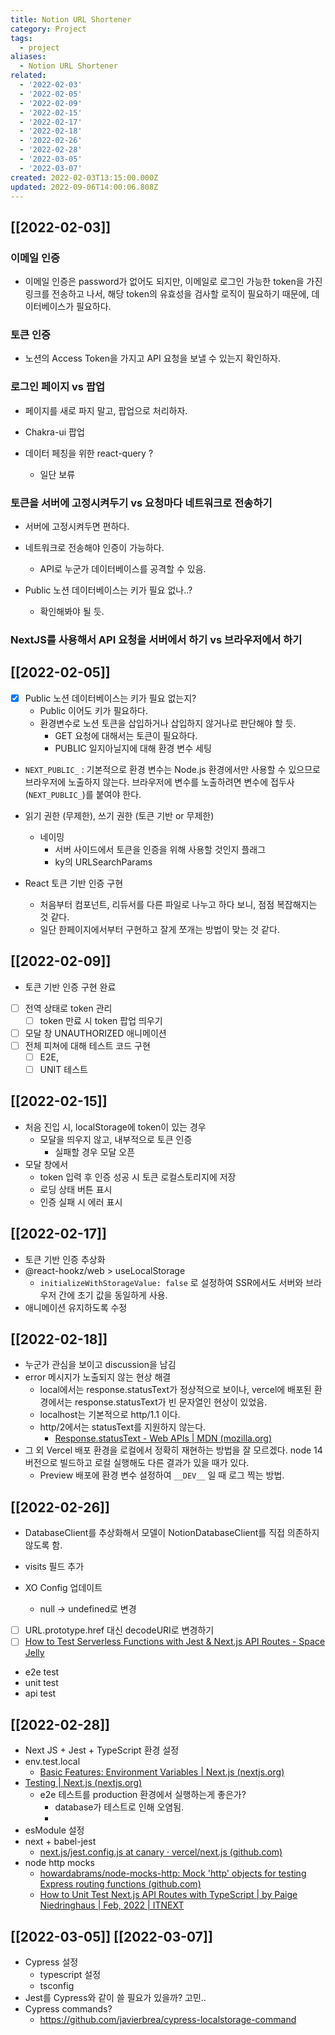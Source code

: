 ```yaml
---
title: Notion URL Shortener
category: Project
tags:
  - project
aliases:
  - Notion URL Shortener
related:
  - '2022-02-03'
  - '2022-02-05'
  - '2022-02-09'
  - '2022-02-15'
  - '2022-02-17'
  - '2022-02-18'
  - '2022-02-26'
  - '2022-02-28'
  - '2022-03-05'
  - '2022-03-07'
created: 2022-02-03T13:15:00.000Z
updated: 2022-09-06T14:00:06.808Z
---
```


## [[2022-02-03]]

### 이메일 인증

- 이메일 인증은 password가 없어도 되지만, 이메일로 로그인 가능한 token을 가진 링크를 전송하고 나서, 해당 token의 유효성을 검사할 로직이 필요하기 때문에, 데이터베이스가 필요하다.

### 토큰 인증

- 노션의 Access Token을 가지고 API 요청을 보낼 수 있는지 확인하자.

### 로그인 페이지 vs 팝업

- 페이지를 새로 파지 말고, 팝업으로 처리하자.

- Chakra-ui 팝업

- 데이터 페칭을 위한 react-query ?
  - 일단 보류

### 토큰을 서버에 고정시켜두기 vs 요청마다 네트워크로 전송하기

- 서버에 고정시켜두면 편하다.

- 네트워크로 전송해야 인증이 가능하다.

  - API로 누군가 데이터베이스를 공격할 수 있음.

- Public 노션 데이터베이스는 키가 필요 없나..?
  - 확인해봐야 될 듯.

### NextJS를 사용해서 API 요청을 서버에서 하기 vs 브라우저에서 하기

## [[2022-02-05]]

- [x] Public 노션 데이터베이스는 키가 필요 없는지?
  - Public 이어도 키가 필요하다.
  - 환경변수로 노션 토큰을 삽입하거나 삽입하지 않거나로 판단해야 할 듯.
    - GET 요청에 대해서는 토큰이 필요하다.
    - PUBLIC 일지아닐지에 대해 환경 변수 세팅
- `NEXT_PUBLIC_` : 기본적으로 환경 변수는 Node.js 환경에서만 사용할 수 있으므로 브라우저에 노출하지 않는다. 브라우저에 변수를 노출하려면 변수에 접두사(`NEXT_PUBLIC_`)를 붙여야 한다.

- 읽기 권한 (무제한), 쓰기 권한 (토큰 기반 or 무제한)

  - 네이밍
    - 서버 사이드에서 토큰을 인증을 위해 사용할 것인지 플래그
    - ky의 URLSearchParams

- React 토큰 기반 인증 구현
  - 처음부터 컴포넌트, 리듀서를 다른 파일로 나누고 하다 보니, 점점 복잡해지는 것 같다.
  - 일단 한페이지에서부터 구현하고 잘게 쪼개는 방법이 맞는 것 같다.

## [[2022-02-09]]

- 토큰 기반 인증 구현 완료
- [ ] 전역 상태로 token 관리
  - [ ] token 만료 시 token 팝업 띄우기
- [ ] 모달 창 UNAUTHORIZED 애니메이션
- [ ] 전체 피쳐에 대해 테스트 코드 구현
  - [ ] E2E,
  - [ ] UNIT 테스트

## [[2022-02-15]]

- 처음 진입 시, localStorage에 token이 있는 경우
  - 모달을 띄우지 않고, 내부적으로 토큰 인증
    - 실패할 경우 모달 오픈
- 모달 창에서
  - token 입력 후 인증 성공 시 토큰 로컬스토리지에 저장
  - 로딩 상태 버튼 표시
  - 인증 실패 시 에러 표시

## [[2022-02-17]]

- 토큰 기반 인증 추상화
- @react-hookz/web > useLocalStorage
  - `initializeWithStorageValue: false` 로 설정하여 SSR에서도 서버와 브라우저 간에 초기 값을 동일하게 사용.
- 애니메이션 유지하도록 수정

## [[2022-02-18]]

- 누군가 관심을 보이고 discussion을 남김
- error 메시지가 노출되지 않는 현상 해결
  - local에서는 response.statusText가 정상적으로 보이나, vercel에 배포된 환경에서는 response.statusText가 빈 문자열인 현상이 있었음.
  - localhost는 기본적으로 http/1.1 이다.
  - http/2에서는 statusText를 지원하지 않는다.
    - [Response.statusText - Web APIs | MDN (mozilla.org)](https://developer.mozilla.org/en-US/docs/Web/API/Response/statusText#value)
- 그 외 Vercel 배포 환경을 로컬에서 정확히 재현하는 방법을 잘 모르겠다. node 14 버전으로 빌드하고 로컬 실행해도 다른 결과가 있을 때가 있다.
  - Preview 배포에 환경 변수 설정하여 `__DEV__` 일 때 로그 찍는 방법.

## [[2022-02-26]]

- DatabaseClient를 추상화해서 모델이 NotionDatabaseClient를 직접 의존하지 않도록 함.
- visits 필드 추가
- XO Config 업데이트

  - null -> undefined로 변경

- [ ] URL.prototype.href 대신 decodeURI로 변경하기
- [ ] [How to Test Serverless Functions with Jest & Next.js API Routes - Space Jelly](https://spacejelly.dev/posts/how-to-test-serverless-functions-with-jest-next-js-api-routes/#step-3-testing-nextjs-serverless-functions-with-jest)

- e2e test
- unit test
- api test

## [[2022-02-28]]

- Next JS + Jest + TypeScript 환경 설정
- env.test.local
  - [Basic Features: Environment Variables | Next.js (nextjs.org)](https://nextjs.org/docs/basic-features/environment-variables#test-environment-variables)
- [Testing | Next.js (nextjs.org)](https://nextjs.org/docs/testing#running-your-cypress-tests)
  - e2e 테스트를 production 환경에서 실행하는게 좋은가?
    - database가 테스트로 인해 오염됨.
    -
- esModule 설정
- next + babel-jest
  - [next.js/jest.config.js at canary · vercel/next.js (github.com)](https://github.com/vercel/next.js/blob/canary/examples/with-jest-babel/jest.config.js#L28-L32)
- node http mocks
  - [howardabrams/node-mocks-http: Mock 'http' objects for testing Express routing functions (github.com)](https://github.com/howardabrams/node-mocks-http)
  - [How to Unit Test Next.js API Routes with TypeScript | by Paige Niedringhaus | Feb, 2022 | ITNEXT](https://itnext.io/how-to-unit-test-next-js-api-routes-with-typescript-ec1146b4b9b3)

## [[2022-03-05]] [[2022-03-07]]

- Cypress 설정
  - typescript 설정
  - tsconfig
- Jest를 Cypress와 같이 쓸 필요가 있을까? 고민..
- Cypress commands?
  - https://github.com/javierbrea/cypress-localstorage-command
